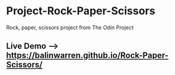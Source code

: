# Project-Rock-Paper-Scissors
Rock, paper, scissors project from The Odin Project

## Live Demo --> https://balinwarren.github.io/Rock-Paper-Scissors/
